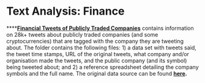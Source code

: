 # Text Analysis: Finance

\*\*\*\*[**Financial Tweets of Publicly Traded Companies**](https://github.com/MaurissaCM/Decoded-DA-Datastore/raw/master/data/financial-tweets.zip) contains information on 28k+ tweets about publicly traded companies \(and some cryptocurrencies\) that are tagged with the company they are tweeting about. The folder contains the following files: 1\) a data set with  tweets said, the tweet time stamps, URL of the original tweets, what company and/or organisation made the tweets, and the public company \(and its symbol\) being tweeted about; and 2\) a reference spreadsheet detailing the company symbols and the full name. The original data source can be found [**here**](https://www.kaggle.com/davidwallach/financial-tweets)**.**

